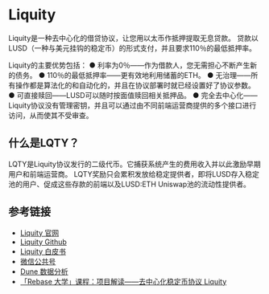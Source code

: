 # Liquity
Liquity是一种去中心化的借贷协议，让您用以太币作抵押提取无息贷款。 贷款以LUSD（一种与美元挂钩的稳定币）的形式支付，并且要求110％的最低抵押率。

Liquity的主要优势包括：
●  利率为0％——作为借款人，您无需担心不断产生新的债务。
●  110％的最低抵押率——更有效地利用储蓄的ETH。
●  无治理——所有操作都是算法化的和自动化的，并且在协议部署时就已经设置好了协议参数。
●  可直接赎回——LUSD可以随时按面值赎回相关抵押品。
●  完全去中心化——Liquity协议没有管理密钥，并且可以通过由不同前端运营商提供的多个接口进行访问，从而使其不受审查。


## 什么是LQTY？

LQTY是Liquity协议发行的二级代币。它捕获系统产生的费用收入并以此激励早期用户和前端运营商。
LQTY奖励只会累积发放给稳定提供者，即将LUSD存入稳定池的用户、促成这些存款的前端以及LUSD:ETH Uniswap池的流动性提供者。


## 参考链接
- [Liquity 官网](https://www.liquity.org/)
- [Liquity Github](https://github.com/liquity/)
- [Liquity 白皮书](https://docsend.com/view/bwiczmy)
- [微信公共号](https://mp.weixin.qq.com/mp/profile_ext?action=home&__biz=MzkzODI1MTk2MQ==&scene=124#wechat_redirect)
- [Dune 数据分析](https://dune.xyz/projects/liquity) 
- [「Rebase 大学」课程：项目解读——去中心化稳定币协议 Liquity](https://www.bilibili.com/video/BV1iV411J7dr)
